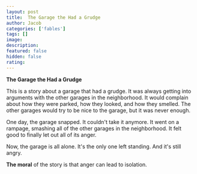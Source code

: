 ```yaml
---
layout: post
title:  The Garage the Had a Grudge
author: Jacob
categories: ['fables']
tags: []
image:
description: 
featured: false
hidden: false
rating: 
---
```


**The Garage the Had a Grudge**

This is a story about a garage that had a grudge. It was always getting into arguments with the other garages in the neighborhood. It would complain about how they were parked, how they looked, and how they smelled. The other garages would try to be nice to the garage, but it was never enough.

One day, the garage snapped. It couldn't take it anymore. It went on a rampage, smashing all of the other garages in the neighborhood. It felt good to finally let out all of its anger.

Now, the garage is all alone. It's the only one left standing. And it's still angry.

**The moral** of the story is that anger can lead to isolation.
